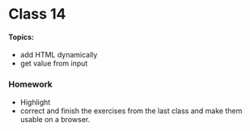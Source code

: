 # Class 14

#### Topics: 
- add HTML dynamically 
- get value from input

### Homework
- Highlight
- correct and finish the exercises from the last class and make them usable on a browser.

